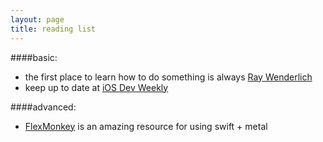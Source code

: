 ```yaml
---
layout: page
title: reading list
---
```


####basic:
* the first place to learn how to do something is always [Ray Wenderlich](http://www.raywenderlich.com)
* keep up to date at [iOS Dev Weekly](http://iosdevweekly.com)

####advanced:
* [FlexMonkey](http://flexmonkey.blogspot.co.uk) is an amazing resource for using swift + metal
